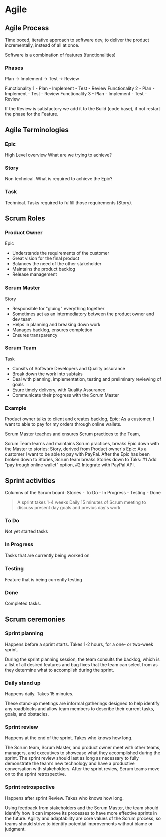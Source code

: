 # Agile

## Agile Process
Time boxed, iterative approach to software dev, to deliver the product incrementally, instead of all at once.

Software is a combination of features (functionalities)

### Phases
Plan -> Implement -> Test -> Review

Functionality 1 - Plan - Implement - Test - Review
Functionality 2 - Plan - Implement - Test - Review
Functionality 3 - Plan - Implement - Test - Review

If the Review is satisfactory we add it to the Build (code base), if not restart the phase for the Feature.

## Agile Terminologies

### Epic
High Level overview
What are we trying to achieve?

### Story
Non technical.
What is required to achieve the Epic?

### Task
Technical.
Tasks required to fulfill those requirements (Story).

## Scrum Roles

### Product Owner
Epic
- Understands the requirements of the customer
- Great vision for the final product
- Balances the need of the other stakeholder
- Maintains the product backlog
- Release management

### Scrum Master
Story
- Responsible for "gluing" everything together
- Sometimes act as an intermediatory between the product owner and dev team
- Helps in planning and breaking down work
- Manages backlog, ensures completion
- Ensures transparency

### Scrum Team
Task
- Consits of Software Developers and Quality assurance
- Break down the work into subtaks
- Deal with planning, implementation, testing and preliminary reviewing of goals
- Esure timely delivery, with Quality Assurance
- Communicate their progress with the Scrum Master

### Example

Product owner talks to client and creates backlog, Epic: As a customer, I want to able to pay for my orders through online wallets.

Scrum Master teaches and ensures Scrum practices to the Team, 

Scrum Team learns and maintains Scrum practices, breaks Epic down with the Master to stories: Story, derived from Product owner's Epic: As a customer I want to be able to pay with PayPal.
After the Epic has been broken down to Stories, Scrum team breaks Stories down to Taks: #1 Add "pay trough online wallet" option, #2 Integrate with PayPal API.

## Sprint activities
Columns of the Scrum board:
Stories - To Do - In Progress - Testing - Done

> A sprint takes 1-4 weeks
> Daily 15 minutes of Scrum meeting to discuss present day goals and previus day's work

### To Do 
Not yet started tasks

### In Progress
Tasks that are currently being worked on

### Testing
Feature that is being currently testing

### Done
Completed tasks.

## Scrum ceremonies

### Sprint planning
Happens before a sprint starts.
Takes 1-2 hours, for a one- or two-week sprint.

During the sprint planning session, the team consults the backlog, which is a list of all desired features and bug fixes that the team can select from as they determine what to accomplish during the sprint.

### Daily stand up
Happens daily.
Takes 15 minutes.

These stand-up meetings are informal gatherings designed to help identify any roadblocks and allow team members to describe their current tasks, goals, and obstacles.

### Sprint review
Happens at the end of the sprint.
Takes who knows how long.

The Scrum team, Scrum Master, and product owner meet with other teams, managers, and executives to showcase what they accomplished during the sprint.
The sprint review should last as long as necessary to fully demonstrate the team’s new technology and have a productive conversation with stakeholders. After the sprint review, Scrum teams move on to the sprint retrospective.

### Sprint retrospective
Happens after sprint Review.
Takes who knows how long.

Using feedback from stakeholders and the Scrum Master, the team should identify how it can improve its processes to have more effective sprints in the future. Agility and adaptability are core values of the Scrum process, so teams should strive to identify potential improvements without blame or judgment.